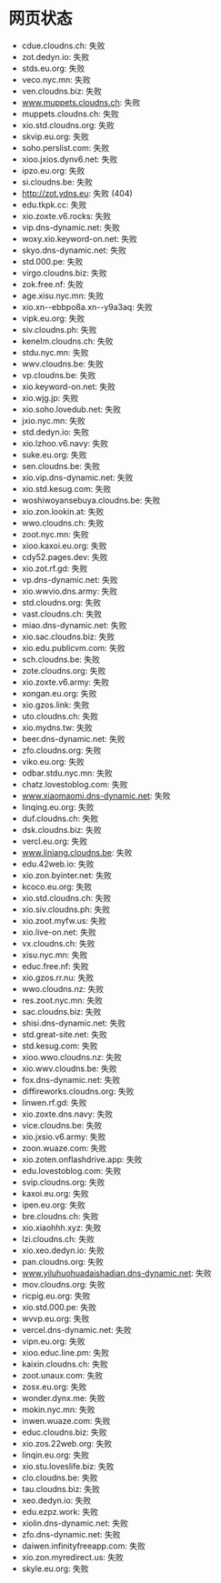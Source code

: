 # 网页状态
- cdue.cloudns.ch: 失败
- zot.dedyn.io: 失败
- stds.eu.org: 失败
- veco.nyc.mn: 失败
- ven.cloudns.biz: 失败
- www.muppets.cloudns.ch: 失败
- muppets.cloudns.ch: 失败
- xio.std.cloudns.org: 失败
- skvip.eu.org: 失败
- soho.perslist.com: 失败
- xioo.jxios.dynv6.net: 失败
- ipzo.eu.org: 失败
- si.cloudns.be: 失败
- http://zot.ydns.eu: 失败 (404)
- edu.tkpk.cc: 失败
- xio.zoxte.v6.rocks: 失败
- vip.dns-dynamic.net: 失败
- woxy.xio.keyword-on.net: 失败
- skyo.dns-dynamic.net: 失败
- std.000.pe: 失败
- virgo.cloudns.biz: 失败
- zok.free.nf: 失败
- age.xisu.nyc.mn: 失败
- xio.xn--ebbpo8a.xn--y9a3aq: 失败
- vipk.eu.org: 失败
- siv.cloudns.ph: 失败
- kenelm.cloudns.ch: 失败
- stdu.nyc.mn: 失败
- wwv.cloudns.be: 失败
- vp.cloudns.be: 失败
- xio.keyword-on.net: 失败
- xio.wjg.jp: 失败
- xio.soho.lovedub.net: 失败
- jxio.nyc.mn: 失败
- std.dedyn.io: 失败
- xio.lzhoo.v6.navy: 失败
- suke.eu.org: 失败
- sen.cloudns.be: 失败
- xio.vip.dns-dynamic.net: 失败
- xio.std.kesug.com: 失败
- woshiwoyansebuya.cloudns.be: 失败
- xio.zon.lookin.at: 失败
- wwo.cloudns.ch: 失败
- zoot.nyc.mn: 失败
- xioo.kaxoi.eu.org: 失败
- cdy52.pages.dev: 失败
- xio.zot.rf.gd: 失败
- vp.dns-dynamic.net: 失败
- xio.wwvio.dns.army: 失败
- std.cloudns.org: 失败
- vast.cloudns.ch: 失败
- miao.dns-dynamic.net: 失败
- xio.sac.cloudns.biz: 失败
- xio.edu.publicvm.com: 失败
- sch.cloudns.be: 失败
- zote.cloudns.org: 失败
- xio.zoxte.v6.army: 失败
- xongan.eu.org: 失败
- xio.gzos.link: 失败
- uto.cloudns.ch: 失败
- xio.mydns.tw: 失败
- beer.dns-dynamic.net: 失败
- zfo.cloudns.org: 失败
- viko.eu.org: 失败
- odbar.stdu.nyc.mn: 失败
- chatz.lovestoblog.com: 失败
- www.xiaomaomi.dns-dynamic.net: 失败
- linqing.eu.org: 失败
- duf.cloudns.ch: 失败
- dsk.cloudns.biz: 失败
- vercl.eu.org: 失败
- www.liniang.cloudns.be: 失败
- edu.42web.io: 失败
- xio.zon.byinter.net: 失败
- kcoco.eu.org: 失败
- xio.std.cloudns.ch: 失败
- xio.siv.cloudns.ph: 失败
- xio.zoot.myfw.us: 失败
- xio.live-on.net: 失败
- vx.cloudns.ch: 失败
- xisu.nyc.mn: 失败
- educ.free.nf: 失败
- xio.gzos.rr.nu: 失败
- wwo.cloudns.nz: 失败
- res.zoot.nyc.mn: 失败
- sac.cloudns.biz: 失败
- shisi.dns-dynamic.net: 失败
- std.great-site.net: 失败
- std.kesug.com: 失败
- xioo.wwo.cloudns.nz: 失败
- xio.wwv.cloudns.be: 失败
- fox.dns-dynamic.net: 失败
- diffireworks.cloudns.org: 失败
- linwen.rf.gd: 失败
- xio.zoxte.dns.navy: 失败
- vice.cloudns.be: 失败
- xio.jxsio.v6.army: 失败
- zoon.wuaze.com: 失败
- xio.zoten.onflashdrive.app: 失败
- edu.lovestoblog.com: 失败
- svip.cloudns.org: 失败
- kaxoi.eu.org: 失败
- ipen.eu.org: 失败
- bre.cloudns.ch: 失败
- xio.xiaohhh.xyz: 失败
- lzi.cloudns.ch: 失败
- xio.xeo.dedyn.io: 失败
- pan.cloudns.org: 失败
- www.yiluhuohuadaishadian.dns-dynamic.net: 失败
- mov.cloudns.org: 失败
- ricpig.eu.org: 失败
- xio.std.000.pe: 失败
- wvvp.eu.org: 失败
- vercel.dns-dynamic.net: 失败
- vipn.eu.org: 失败
- xioo.educ.line.pm: 失败
- kaixin.cloudns.ch: 失败
- zoot.unaux.com: 失败
- zosx.eu.org: 失败
- wonder.dynx.me: 失败
- mokin.nyc.mn: 失败
- inwen.wuaze.com: 失败
- educ.cloudns.biz: 失败
- xio.zos.22web.org: 失败
- linqin.eu.org: 失败
- xio.stu.loveslife.biz: 失败
- clo.cloudns.be: 失败
- tau.cloudns.biz: 失败
- xeo.dedyn.io: 失败
- edu.ezpz.work: 失败
- xiolin.dns-dynamic.net: 失败
- zfo.dns-dynamic.net: 失败
- daiwen.infinityfreeapp.com: 失败
- xio.zon.myredirect.us: 失败
- skyle.eu.org: 失败
